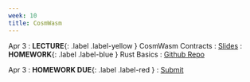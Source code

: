 ```yaml
---
week: 10
title: CosmWasm
---
```


Apr 3
: **LECTURE**{: .label .label-yellow } CosmWasm Contracts
  : [Slides](https://docs.google.com/presentation/d/1Gex2A124cC1waggpdxh3bL4efMYu-W2Q0liuMKv4uWg/edit?usp=sharing)
: **HOMEWORK**{: .label .label-blue } Rust Basics
  : [Github Repo](https://github.com/BerkeleyBlockchain/fa23-dev-decal/tree/main/hw8-cosmwasm)

Apr 3
: **HOMEWORK DUE**{: .label .label-red }
  : [Submit](https://forms.gle/VqjWA2sJ6aWDiqsY9)